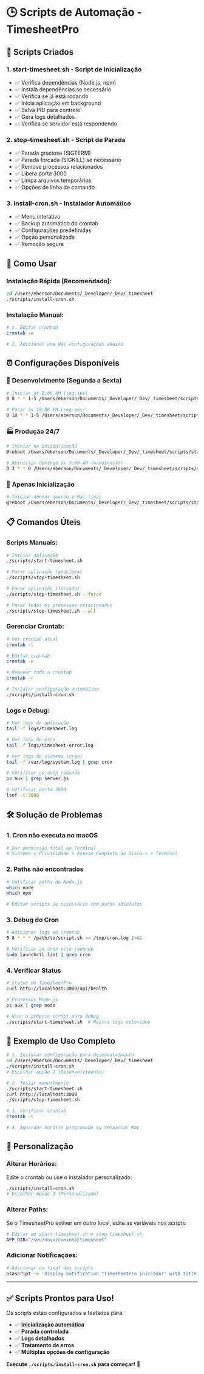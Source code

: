 # 🕒 Scripts de Automação - TimesheetPro

## 📁 Scripts Criados

### 1. **start-timesheet.sh** - Script de Inicialização
- ✅ Verifica dependências (Node.js, npm)
- ✅ Instala dependências se necessário
- ✅ Verifica se já está rodando
- ✅ Inicia aplicação em background
- ✅ Salva PID para controle
- ✅ Gera logs detalhados
- ✅ Verifica se servidor está respondendo

### 2. **stop-timesheet.sh** - Script de Parada
- ✅ Parada graciosa (SIGTERM)
- ✅ Parada forçada (SIGKILL) se necessário
- ✅ Remove processos relacionados
- ✅ Libera porta 3000
- ✅ Limpa arquivos temporários
- ✅ Opções de linha de comando

### 3. **install-cron.sh** - Instalador Automático
- ✅ Menu interativo
- ✅ Backup automático do crontab
- ✅ Configurações predefinidas
- ✅ Opção personalizada
- ✅ Remoção segura

## 🚀 Como Usar

### Instalação Rápida (Recomendado):
```bash
cd /Users/eberson/Documents/_Developer/_Dev/_timesheet
./scripts/install-cron.sh
```

### Instalação Manual:
```bash
# 1. Editar crontab
crontab -e

# 2. Adicionar uma das configurações abaixo
```

## ⏰ Configurações Disponíveis

### 🏢 **Desenvolvimento** (Segunda a Sexta)
```bash
# Iniciar às 8:00 AM (seg-sex)
0 8 * * 1-5 /Users/eberson/Documents/_Developer/_Dev/_timesheet/scripts/start-timesheet.sh

# Parar às 18:00 PM (seg-sex)
0 18 * * 1-5 /Users/eberson/Documents/_Developer/_Dev/_timesheet/scripts/stop-timesheet.sh
```

### 🏭 **Produção 24/7**
```bash
# Iniciar na inicialização
@reboot /Users/eberson/Documents/_Developer/_Dev/_timesheet/scripts/start-timesheet.sh

# Reiniciar domingo às 3:00 AM (manutenção)
0 3 * * 0 /Users/eberson/Documents/_Developer/_Dev/_timesheet/scripts/stop-timesheet.sh && sleep 10 && /Users/eberson/Documents/_Developer/_Dev/_timesheet/scripts/start-timesheet.sh
```

### 🔧 **Apenas Inicialização**
```bash
# Iniciar apenas quando o Mac ligar
@reboot /Users/eberson/Documents/_Developer/_Dev/_timesheet/scripts/start-timesheet.sh
```

## 📋 Comandos Úteis

### Scripts Manuais:
```bash
# Iniciar aplicação
./scripts/start-timesheet.sh

# Parar aplicação (graciosa)
./scripts/stop-timesheet.sh

# Parar aplicação (forçada)
./scripts/stop-timesheet.sh --force

# Parar todos os processos relacionados
./scripts/stop-timesheet.sh --all
```

### Gerenciar Crontab:
```bash
# Ver crontab atual
crontab -l

# Editar crontab
crontab -e

# Remover todo o crontab
crontab -r

# Instalar configuração automática
./scripts/install-cron.sh
```

### Logs e Debug:
```bash
# Ver logs da aplicação
tail -f logs/timesheet.log

# Ver logs de erro
tail -f logs/timesheet-error.log

# Ver logs do sistema (cron)
tail -f /var/log/system.log | grep cron

# Verificar se está rodando
ps aux | grep server.js

# Verificar porta 3000
lsof -i:3000
```

## 🛠️ Solução de Problemas

### 1. **Cron não executa no macOS**
```bash
# Dar permissão total ao Terminal
# Sistema > Privacidade > Acesso Completo ao Disco > + Terminal
```

### 2. **Paths não encontrados**
```bash
# Verificar paths do Node.js
which node
which npm

# Editar scripts se necessário com paths absolutos
```

### 3. **Debug do Cron**
```bash
# Adicionar logs ao crontab
0 8 * * * /path/to/script.sh >> /tmp/cron.log 2>&1

# Verificar se cron está rodando
sudo launchctl list | grep cron
```

### 4. **Verificar Status**
```bash
# Status do TimesheetPro
curl http://localhost:3000/api/health

# Processos Node.js
ps aux | grep node

# Usar o próprio script para debug
./scripts/start-timesheet.sh  # Mostra logs coloridos
```

## 📝 Exemplo de Uso Completo

```bash
# 1. Instalar configuração para desenvolvimento
cd /Users/eberson/Documents/_Developer/_Dev/_timesheet
./scripts/install-cron.sh
# Escolher opção 1 (Desenvolvimento)

# 2. Testar manualmente
./scripts/start-timesheet.sh
curl http://localhost:3000
./scripts/stop-timesheet.sh

# 3. Verificar crontab
crontab -l

# 4. Aguardar horário programado ou reiniciar Mac
```

## 🔧 Personalização

### Alterar Horários:
Edite o crontab ou use o instalador personalizado:
```bash
./scripts/install-cron.sh
# Escolher opção 3 (Personalizado)
```

### Alterar Paths:
Se o TimesheetPro estiver em outro local, edite as variáveis nos scripts:
```bash
# Editar em start-timesheet.sh e stop-timesheet.sh
APP_DIR="/seu/novo/caminho/timesheet"
```

### Adicionar Notificações:
```bash
# Adicionar ao final dos scripts
osascript -e 'display notification "TimesheetPro iniciado!" with title "Sistema"'
```

---

## ✅ **Scripts Prontos para Uso!**

Os scripts estão configurados e testados para:
- ✅ **Inicialização automática**
- ✅ **Parada controlada**
- ✅ **Logs detalhados**
- ✅ **Tratamento de erros**
- ✅ **Múltiplas opções de configuração**

**Execute `./scripts/install-cron.sh` para começar!** 🚀
